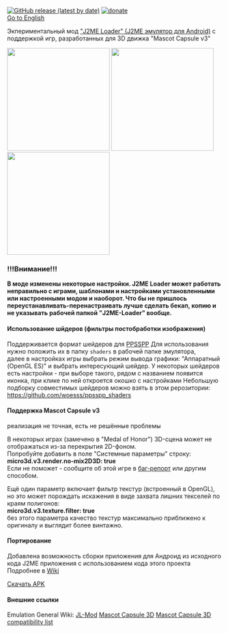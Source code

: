 [![GitHub release (latest by date)](https://img.shields.io/github/v/release/woesss/JL-Mod?style=plastic)](https://github.com/woesss/JL-Mod/releases/latest)
[![donate](https://img.shields.io/badge/donate-PayPal-%234D8A99?style=plastic)](https://www.paypal.me/j2meforever)  
[Go to English](README.md)  

Экпериментальный мод ["J2ME Loader" (J2ME эмулятор для Android)](https://github.com/nikita36078/J2ME-Loader) с поддержкой игр, разработанных для 3D движка "Mascot Capsule v3"

<img src="screenshots/screen01.png" width="240"> <img src="screenshots/screen02.png" width="240"> <img src="screenshots/screen03.png" width="240">

### **!!!Внимание!!!**
**В моде изменены некоторые настройки. J2ME Loader может работать неправильно с играми, шаблонами и настройками установленными или настроенными модом и наоборот. Что бы не пришлось переустанавливать-перенастраивать лучше сделать бекап, копию и не указывать рабочей папкой "J2ME-Loader" вообще.**

#### **Использование шйдеров (фильтры постобработки изображения)**

  Поддерживается формат шейдеров для [PPSSPP](https://www.ppsspp.org)
  Для использования нужно положить их в папку `shaders` в рабочей папке эмулятора,  
  далее в настройках игры выбрать режим вывода графики: "Аппаратный (OpenGL ES)" и выбрать интересующий шейдер.
  У некоторых шейдеров есть настройки - при выборе такого, рядом с названием появится иконка, при клике по ней откроется окошко с настройками
  Небольшую подборку совместимых шейдеров можно взять в этом рерозитории: https://github.com/woesss/ppsspp_shaders

#### **Поддержка Mascot Capsule v3**  
  реализация не точная, есть не решённые проблемы  

  В некоторых играх (замечено в "Medal of Honor") 3D-сцена может не отображаться из-за перекрытия 2D-фоном.  
  Попробуйте добавить в поле "Системные параметры" строку:  
  **micro3d.v3.render.no-mix2D3D: true**  
  Если не поможет - сообщите об этой игре в [баг-репорт](https://github.com/woesss/JL-Mod/issues/new?assignees=&labels=bug&template=issue-template.md&title=) или другим способом.

 Ещё один параметр включает фильтр текстур (встроенный в OpenGL), но это может порождать искажения в виде захвата лишних текселей по краям полигонов:  
 **micro3d.v3.texture.filter: true**  
 без этого параметра качество текстур максимально приближено к оригиналу и выглядит более винтажно.  

#### **Портирование**
 Добавлена возможность сборки приложения для Андроид из исходного кода J2ME приложения с использованием кода этого проекта
 Подробнее в [Wiki](https://github.com/woesss/JL-Mod/wiki/Porting-midlet-instruction)
    
 [Скачать APK](https://github.com/woesss/JL-Mod/releases/latest)

#### **Внешние ссылки**
 Emulation General Wiki:
 [JL-Mod](http://emulation.gametechwiki.com/index.php/JL-Mod)
 [Mascot Capsule 3D](http://emulation.gametechwiki.com/index.php/Mascot_Capsule_3D)
 [Mascot Capsule 3D compatibility list](https://emulation.gametechwiki.com/index.php/Mascot_Capsule_3D_compatibility_list)
 